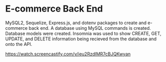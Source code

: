 # E-commerce Back End
MySQL2, Sequelize, Express.js, and dotenv packages to create and e-commerce back end. A database using MySQL commands is created. Database models were created. Insomnia was used to show CREATE, GET, UPDATE, and DELETE information being recieved from the database and onto the API.

https://watch.screencastify.com/v/ieu2RzdlMR7cBJQKwyan
